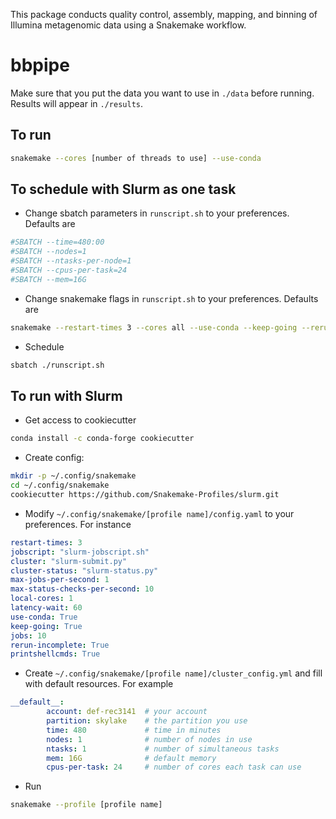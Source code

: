 This package conducts quality control, assembly, mapping, and binning of Illumina metagenomic data using a Snakemake workflow.

# bbpipe

Make sure that you put the data you want to use in `./data` before running. 
Results will appear in `./results`.

## To run

```sh
snakemake --cores [number of threads to use] --use-conda
```

## To schedule with Slurm as one task

- Change sbatch parameters in `runscript.sh` to your preferences. Defaults are

```sh
#SBATCH --time=480:00
#SBATCH --nodes=1
#SBATCH --ntasks-per-node=1
#SBATCH --cpus-per-task=24
#SBATCH --mem=16G
```

- Change snakemake flags in `runscript.sh` to your preferences. Defaults are

```sh
snakemake --restart-times 3 --cores all --use-conda --keep-going --rerun-incomplete
```

- Schedule

```sh
sbatch ./runscript.sh
```

## To run with Slurm

- Get access to cookiecutter

```sh
conda install -c conda-forge cookiecutter
```

- Create config:

```sh
mkdir -p ~/.config/snakemake
cd ~/.config/snakemake
cookiecutter https://github.com/Snakemake-Profiles/slurm.git
```

- Modify `~/.config/snakemake/[profile name]/config.yaml` to your preferences.
For instance

```yaml
restart-times: 3
jobscript: "slurm-jobscript.sh"
cluster: "slurm-submit.py"
cluster-status: "slurm-status.py"
max-jobs-per-second: 1
max-status-checks-per-second: 10
local-cores: 1
latency-wait: 60
use-conda: True
keep-going: True
jobs: 10
rerun-incomplete: True
printshellcmds: True
```

- Create `~/.config/snakemake/[profile name]/cluster_config.yml` and fill with
default resources. For example

```yaml
__default__:
        account: def-rec3141  # your account
        partition: skylake    # the partition you use
        time: 480             # time in minutes
        nodes: 1              # number of nodes in use
        ntasks: 1             # number of simultaneous tasks
        mem: 16G              # default memory
        cpus-per-task: 24     # number of cores each task can use
```

- Run

```sh
snakemake --profile [profile name]
```
